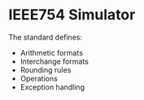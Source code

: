 # IEEE754 Simulator

The standard defines:
- Arithmetic formats
- Interchange formats
- Rounding rules
- Operations
- Exception handling
